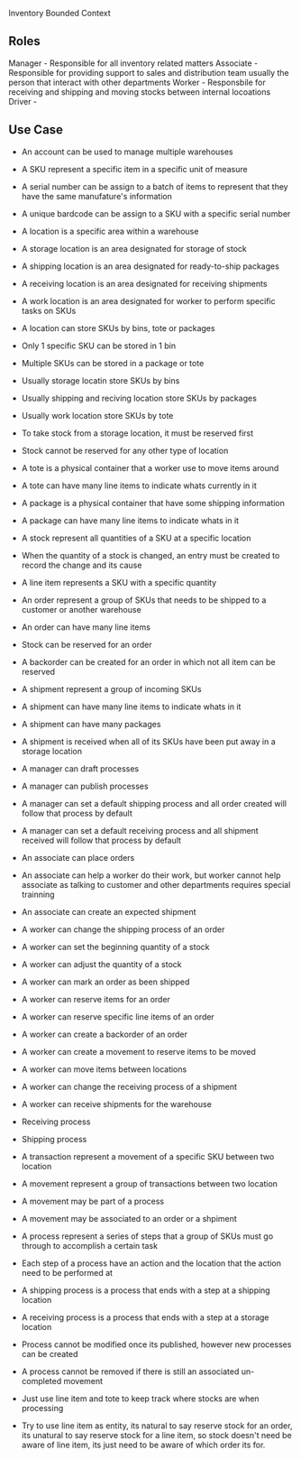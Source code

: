 Inventory Bounded Context

## Roles

Manager - Responsible for all inventory related matters
Associate - Responsible for providing support to sales and distribution team usually the person that interact with other departments
Worker - Responsbile for receiving and shipping and moving stocks between internal locoations
Driver -

## Use Case

- An account can be used to manage multiple warehouses

- A SKU represent a specific item in a specific unit of measure
- A serial number can be assign to a batch of items to represent that they have the same manufature's information
- A unique bardcode can be assign to a SKU with a specific serial number

- A location is a specific area within a warehouse
- A storage location is an area designated for storage of stock
- A shipping location is an area designated for ready-to-ship packages
- A receiving location is an area designated for receiving shipments
- A work location is an area designated for worker to perform specific tasks on SKUs
- A location can store SKUs by bins, tote or packages
- Only 1 specific SKU can be stored in 1 bin
- Multiple SKUs can be stored in a package or tote
- Usually storage locatin store SKUs by bins
- Usually shipping and reciving location store SKUs by packages
- Usually work location store SKUs by tote
- To take stock from a storage location, it must be reserved first
- Stock cannot be reserved for any other type of location

- A tote is a physical container that a worker use to move items around
- A tote can have many line items to indicate whats currently in it

- A package is a physical container that have some shipping information
- A package can have many line items to indicate whats in it

- A stock represent all quantities of a SKU at a specific location
- When the quantity of a stock is changed, an entry must be created to record the change and its cause

- A line item represents a SKU with a specific quantity

- An order represent a group of SKUs that needs to be shipped to a customer or another warehouse
- An order can have many line items
- Stock can be reserved for an order
- A backorder can be created for an order in which not all item can be reserved

- A shipment represent a group of incoming SKUs
- A shipment can have many line items to indicate whats in it
- A shipment can have many packages
- A shipment is received when all of its SKUs have been put away in a storage location

- A manager can draft processes
- A manager can publish processes
- A manager can set a default shipping process and all order created will follow that process by default
- A manager can set a default receiving process and all shipment received will follow that process by default

- An associate can place orders
- An associate can help a worker do their work, but worker cannot help associate as talking to customer and other departments requires special trainning
- An associate can create an expected shipment

- A worker can change the shipping process of an order
- A worker can set the beginning quantity of a stock
- A worker can adjust the quantity of a stock
- A worker can mark an order as been shipped
- A worker can reserve items for an order
- A worker can reserve specific line items of an order
- A worker can create a backorder of an order
- A worker can create a movement to reserve items to be moved
- A worker can move items between locations
- A worker can change the receiving process of a shipment
- A worker can receive shipments for the warehouse







- Receiving process
- Shipping process


- A transaction represent a movement of a specific SKU between two location
- A movement represent a group of transactions between two location
- A movement may be part of a process
- A movement may be associated to an order or a shpiment

- A process represent a series of steps that a group of SKUs must go through to accomplish a certain task
- Each step of a process have an action and the location that the action need to be performed at
- A shipping process is a process that ends with a step at a shipping location
- A receiving process is a process that ends with a step at a storage location
- Process cannot be modified once its published, however new processes can be created
- A process cannot be removed if there is still an associated un-completed movement

- Just use line item and tote to keep track where stocks are when processing
- Try to use line item as entity, its natural to say reserve stock for an order, its unatural to say reserve stock for a line item, so stock doesn't need be aware of line item, its just need to be aware of which order its for.